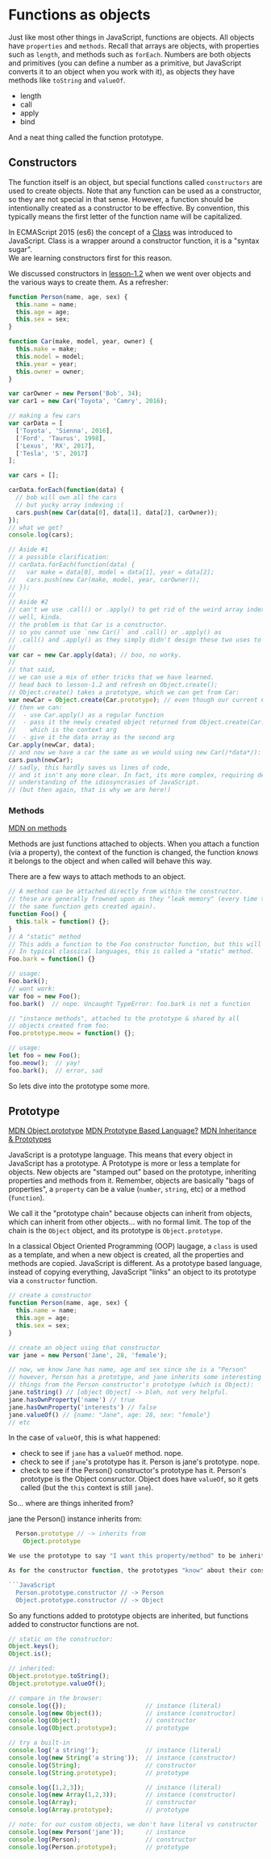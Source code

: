 
# Functions as objects

Just like most other things in JavaScript, functions are objects.  All objects have
`properties` and `methods`.  Recall that arrays are objects, with properties such
as `length`, and methods such as `forEach`.  Numbers are both objects and primitives
(you can define a number as a primitive, but JavaScript converts it to an object when
you work with it), as objects they have methods like `toString` and `valueOf`.

- length
- call
- apply
- bind

And a neat thing called the function prototype.

## Constructors

The function itself is an object, but special functions called `constructors` are
used to create objects.  Note that any function can be used as a constructor, so they are
not special in that sense.  However, a function should be intentionally created as
a constructor to be effective.  By convention, this typically means the first letter
of the function name will be capitalized.

In ECMAScript 2015 (es6) the concept of a
[Class](https://developer.mozilla.org/en-US/docs/Web/JavaScript/Reference/Classes) was
introduced to JavaScript.  Class is a wrapper around a constructor function, it is a "syntax sugar".  
We are learning constructors first for this reason.  

We discussed constructors in [lesson-1.2](./lesson-1.2.objects.md) when we went over
objects and the various ways to create them.  As a refresher:

```JavaScript
function Person(name, age, sex) {
  this.name = name;
  this.age = age;
  this.sex = sex;
}

function Car(make, model, year, owner) {
  this.make = make;
  this.model = model;
  this.year = year;
  this.owner = owner;
}

var carOwner = new Person('Bob', 34);
var car1 = new Car('Toyota', 'Camry', 2016);

// making a few cars
var carData = [
  ['Toyota', 'Sienna', 2016],
  ['Ford', 'Taurus', 1998],
  ['Lexus', 'RX', 2017],
  ['Tesla', 'S', 2017]
];

var cars = [];

carData.forEach(function(data) {
  // bob will own all the cars
  // but yucky array indexing :(
  cars.push(new Car(data[0], data[1], data[2], carOwner));
});
// what we get?
console.log(cars);

// Aside #1
// a possible clarification:
// carData.forEach(function(data) {
//   var make = data[0], model = data[1], year = data[2];
//   cars.push(new Car(make, model, year, carOwner));
// });
//
// Aside #2
// can't we use .call() or .apply() to get rid of the weird array indexes?
// well, kinda.
// the problem is that Car is a constructor.
// so you cannot use `new Car()` and .call() or .apply() as
// .call() and .apply() as they simply didn't design these two uses to go together.
//
var car = new Car.apply(data); // boo, no worky.
//
// that said,
// we can use a mix of other tricks that we have learned.
// head back to lesson-1.2 and refresh on Object.create();
// Object.create() takes a prototype, which we can get from Car:
var newCar = Object.create(Car.prototype); // even though our current Car.prototype really has nothing special
// then we can:
//  - use Car.apply() as a regular function
//  - pass it the newly created object returned from Object.create(Car.prototype) as its first arg,
//    which is the context arg
//  - give it the data array as the second arg
Car.apply(newCar, data);
// and now we have a car the same as we would using new Car(/*data*/):
cars.push(newCar);
// sadly, this hardly saves us lines of code,
// and it isn't any more clear. In fact, its more complex, requiring deeper
// understanding of the idiosyncrasies of JavaScript.
// (but then again, that is why we are here!)
```


### Methods

[MDN on methods](https://developer.mozilla.org/en-US/docs/Web/JavaScript/Inheritance_and_the_prototype_chain#Inheriting_methods)

Methods are just functions attached to objects. When you attach a function (via a property), the
context of the function is changed, the function *knows* it belongs to the object and when called
will behave this way.

There are a few ways to attach methods to an object.

```JavaScript
// A method can be attached directly from within the constructor.
// these are generally frowned upon as they "leak memory" (every time the constructor fn is called,
// the same function gets created again).
function Foo() {
  this.talk = function() {};
}
// A "static" method
// This adds a function to the Foo constructor function, but this will NOT be inherited by instances.
// In typical classical languages, this is called a "static" method.
Foo.bark = function() {}

// usage:
Foo.bark();
// wont work:
var foo = new Foo();
foo.bark()  // nope. Uncaught TypeError: foo.bark is not a function

// "instance methods", attached to the prototype & shared by all
// objects created from foo:
Foo.prototype.meow = function() {};

// usage:
let foo = new Foo();
foo.meow();  // yay!
foo.bark();  // error, sad
```

So lets dive into the prototype some more.

## Prototype

[MDN Object.prototype](https://developer.mozilla.org/en-US/docs/Web/JavaScript/Reference/Global_Objects/Object/prototype)
[MDN Prototype Based Language?](https://developer.mozilla.org/en-US/docs/Learn/JavaScript/Objects/Object_prototypes)
[MDN Inheritance & Prototypes](https://developer.mozilla.org/en-US/docs/Web/JavaScript/Inheritance_and_the_prototype_chain)

<!--
Primary ref for this section is:
https://developer.mozilla.org/en-US/docs/Learn/JavaScript/Objects/Object_prototypes
-->
JavaScript is a prototype language. This means that every object in JavaScript has a prototype.  A Prototype is more or less
a template for objects.  New objects are "stamped out" based on the prototype, inheriting properties and methods from it.
Remember, objects are basically "bags of properties", a `property` can be a value (`number`, `string`, etc) or a method (`function`).

We call it the "prototype chain" because objects can inherit from objects, which can inherit from other objects... with no
formal limit.  The top of the chain is the `Object` object, and its prototype is `Object.prototype`.

In a classical Object Oriented Programming (OOP) laugage, a `class` is used as a template, and when a new object is created,
all the properties and methods are copied.  JavaScript is different.  As a prototype based language, instead of copying
everything, JavaScript "links" an object to its prototype via a `constructor` function.

```JavaScript
// create a constructor
function Person(name, age, sex) {
  this.name = name;
  this.age = age;
  this.sex = sex;
}

// create an object using that constructor
var jane = new Person('Jane', 28, 'female');

// now, we know Jane has name, age and sex since she is a "Person"
// however, Person has a prototype, and jane inherits some interesting
// things from the Person constructor's prototype (which is Object):
jane.toString() // [object Object] -> bleh, not very helpful.
jane.hasOwnProperty('name') // true
jane.hasOwnProperty('interests') // false
jane.valueOf() // {name: "Jane", age: 28, sex: "female"}
// etc
```

In the case of `valueOf`, this is what happened:

- check to see if `jane` has a `valueOf` method. nope.
- check to see if `jane`'s prototype has it.  Person is jane's prototype.  nope.
- check to see if the Person() constructor's prototype has it.  Person's prototype is the Object consructor.
  Object does have `valueOf`, so it gets called (but the `this` context is still `jane`).

So... where are things inherited from?

jane the Person() instance inherits from:

```JavaScript
  Person.prototype // -> inherits from
    Object.prototype  

We use the prototype to say "I want this property/method" to be inherited.  

As for the constructor function, the prototypes "know" about their constructor:

```JavaScript
  Person.prototype.constructor // -> Person
  Object.prototype.constructor // -> Object
```

So any functions added to prototype objects are inherited, but functions added to
constructor functions are not.

```JavaScript
// static on the constructor:
Object.keys();
Object.is();

// inherited:
Object.prototype.toString();
Object.prototype.valueOf();

// compare in the browser:
console.log({});                      // instance (literal)
console.log(new Object());            // instance (constructor)
console.log(Object);                  // constructor
console.log(Object.prototype);        // prototype

// try a built-in
console.log('a string!');             // instance (literal)
console.log(new String('a string'));  // instance (constructor)
console.log(String);                  // constructor
console.log(String.prototype);        // prototype

console.log([1,2,3]);                 // instance (literal)
console.log(new Array(1,2,3));        // instance (constructor)   
console.log(Array);                   // constructor
console.log(Array.prototype);         // prototype

// note: for our custom objects, we don't have literal vs constructor
console.log(new Person('jane'));      // instance
console.log(Person);                  // constructor
console.log(Person.prototype);        // prototype

```


<!--
HOMEWORK NOTES:

// 1
var myListOfObjects = [];
myListOfObjects.push(new Person('jack'));
myListOfObjects.push(new Person('jane'));
myListOfObjects.push(new Car('jane'));

// make a new object of same kind w/o knowing exactly:

var something = new myListOfObjects[0].constructor('jill'); // yay, good thing it remembers :)
var something2 = new myListOfObjects[3].constructor('Honda'); // yay, again.

// 2.
- make a Person() constructor
- make an array of 5 people
- now add a greet() method to person
- loop the people & call .greet()
- update greet to optionally take a Person object & greet by name
- loop the people & call .greet()
- update Person.prototype & add .farewell()
- update ONLY 1 instance of Person, people[0] to have a method
- etc.

3.
- make a Creature() constructor
- put basic properties here
- make a Person() constructor
- inherit from Creature() ?

-->
